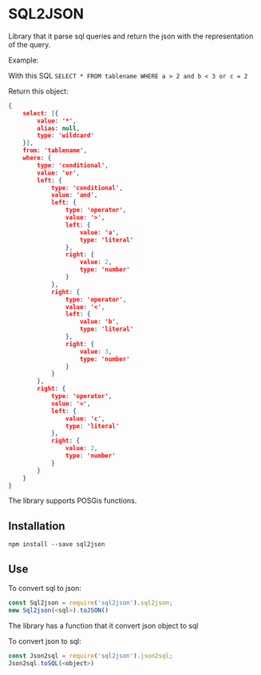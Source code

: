 # SQL2JSON

Library that it parse sql queries and return the json with the representation of the query.

Example:

With this SQL
`SELECT * FROM tablename WHERE a > 2 and b < 3 or c = 2`

Return this object:

```json
{
    select: [{
        value: '*',
        alias: null,
        type: 'wildcard'
    }],
    from: 'tablename',
    where: {
        type: 'conditional',
        value: 'or',
        left: {
            type: 'conditional',
            value: 'and',
            left: {
                type: 'operator',
                value: '>',
                left: {
                    value: 'a',
                    type: 'literal'
                },
                right: {
                    value: 2,
                    type: 'number'
                }
            },
            right: {
                type: 'operator',
                value: '<',
                left: {
                    value: 'b',
                    type: 'literal'
                },
                right: {
                    value: 3,
                    type: 'number'
                }
            }
        },
        right: {
            type: 'operator',
            value: '=',
            left: {
                value: 'c',
                type: 'literal'
            },
            right: {
                value: 2,
                type: 'number'
            }
        }
    }
}
```

The library supports POSGis functions.



## Installation

```
npm install --save sql2json
```

## Use

To convert sql to json:

```javascript
const Sql2json = require('sql2json').sql2json;
new Sql2json(<sql>).toJSON()
```

The library has a function that it convert json object to sql

To convert json to sql:

```javascript
const Json2sql = require('sql2json').json2sql;
Json2sql.toSQL(<object>)
```
